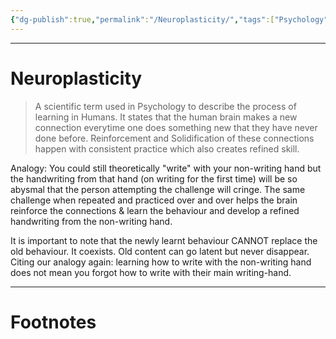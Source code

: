 ```yaml
---
{"dg-publish":true,"permalink":"/Neuroplasticity/","tags":["Psychology"]}
---
```



---
# Neuroplasticity
> A scientific term used in Psychology to describe the process of learning in Humans. It states that the human brain makes a new connection everytime one does something new that they have never done before. Reinforcement and Solidification of these connections happen with consistent practice which also creates refined skill. 

Analogy: You could still theoretically "write" with your non-writing hand but the handwriting from that hand (on writing for the first time) will be so abysmal that the person attempting the challenge will cringe. The same challenge when repeated and practiced over and over helps the brain reinforce the connections & learn the behaviour and develop a refined handwriting from the non-writing hand.

It is important to note that the newly learnt behaviour CANNOT replace the old behaviour. It coexists. Old content can go latent but never disappear.
Citing our analogy again: learning how to write with the non-writing hand does not mean you forgot how to write with their main writing-hand.

---
# Footnotes